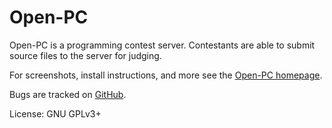 Open-PC
=======

Open-PC is a programming contest server.  Contestants are able to submit source files to the server for judging.

For screenshots, install instructions, and more see the [Open-PC homepage](https://github.com/leachlife4/Open-PC).

Bugs are tracked on [GitHub](https://github.com/leachlife4/Open-PC).

License: GNU GPLv3+

